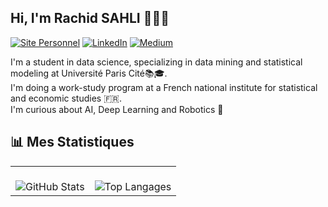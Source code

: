 ## Hi, I'm Rachid SAHLI 👋🏼😎

[![Site Personnel](https://img.shields.io/badge/Site_Personnel-FF5722?style=for-the-badge&logo=google-chrome&logoColor=yellow)](https://rachidsahli.github.io/Website)
[![LinkedIn](https://img.shields.io/badge/LinkedIn-0077B5?style=for-the-badge&logo=linkedin&logoColor=blue)](https://www.linkedin.com/in/rachidsahli/)
[![Medium](https://img.shields.io/badge/Medium-12100E?style=for-the-badge&logo=medium&logoColor=black)](https://medium.com/@ton_profil)

I'm a student in data science, specializing in data mining and statistical modeling at Université Paris Cité📚🎓.<br>
I'm doing a work-study program at a French national institute for statistical and economic studies 🇫🇷.<br>
I'm curious about AI, Deep Learning and Robotics 🧠


## 📊 Mes Statistiques

<table>
  <tr>
    <td align="center" valign="top">
      <br>
      <img src="https://github-readme-stats.vercel.app/api?username=rachidsahli&show_icons=true&theme=radical" alt="GitHub Stats">
    </td>
    <td align="center" valign="top">
      <br>
      <img src="https://github-readme-stats.vercel.app/api/top-langs/?username=rachidsahli&layout=compact&theme=radical" alt="Top Langages">
    </td>
  </tr>
</table>
